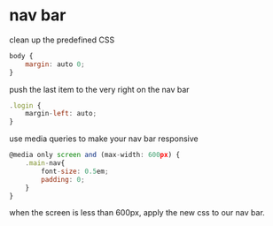 # nav bar

clean up the predefined CSS

```javascript
body {
    margin: auto 0;
}
```

push the last item to the very right on the nav bar 

```javascript
.login {
    margin-left: auto;
}
```

use media queries to make your nav bar responsive

```javascript
@media only screen and (max-width: 600px) {
    .main-nav{
        font-size: 0.5em;
        padding: 0;
    }
}
```

when the screen is less than 600px, apply the new css to our nav bar. 


